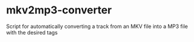 # mkv2mp3-converter
Script for automatically converting a track from an MKV file into a MP3 file with the desired tags
